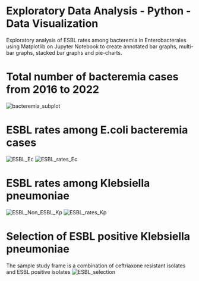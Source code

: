 # Exploratory Data Analysis - Python - Data Visualization

Exploratory analysis of ESBL rates among bacteremia in Enterobacterales using Matplotlib on Jupyter Notebook to create annotated bar graphs, multi-bar graphs, stacked bar graphs and pie-charts. 

# Total number of bacteremia cases from 2016 to 2022
![bacteremia_subplot](https://user-images.githubusercontent.com/92817251/201225391-bdb5c754-f9cc-426c-b0ec-0ca0f9f4e745.png)

# ESBL rates among E.coli bacteremia cases
![ESBL_Ec](https://user-images.githubusercontent.com/92817251/201225639-828d4951-1f16-4f58-afb3-dfb516914601.png)
![ESBL_rates_Ec](https://user-images.githubusercontent.com/92817251/201226088-bb814d28-d33c-46d4-9a8b-2d45b3bac0ac.png)

# ESBL rates among Klebsiella pneumoniae
![ESBL_Non_ESBL_Kp](https://user-images.githubusercontent.com/92817251/179058289-a53b9de1-8d72-421d-98c3-afb8416e89a7.png)
![ESBL_rates_Kp](https://user-images.githubusercontent.com/92817251/201226127-6860c460-8d36-4884-8899-8c1f2632ab51.png)

# Selection of ESBL positive Klebsiella pneumoniae
The sample study frame is a combination of ceftriaxone resistant isolates and ESBL positive isolates 
![ESBL_selection](https://user-images.githubusercontent.com/92817251/179058315-7d72490e-9651-4d09-b106-5281fa5505ad.png)

